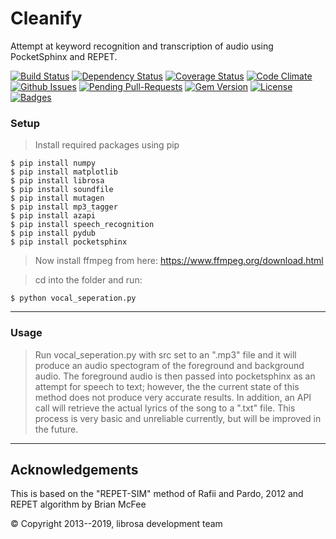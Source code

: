 # Cleanify
 Attempt at keyword recognition and transcription of audio using PocketSphinx and REPET.

[![Build Status](http://img.shields.io/travis/badges/badgerbadgerbadger.svg?style=flat-square)](https://travis-ci.org/badges/badgerbadgerbadger) [![Dependency Status](http://img.shields.io/gemnasium/badges/badgerbadgerbadger.svg?style=flat-square)](https://gemnasium.com/badges/badgerbadgerbadger) [![Coverage Status](http://img.shields.io/coveralls/badges/badgerbadgerbadger.svg?style=flat-square)](https://coveralls.io/r/badges/badgerbadgerbadger) [![Code Climate](http://img.shields.io/codeclimate/github/badges/badgerbadgerbadger.svg?style=flat-square)](https://codeclimate.com/github/badges/badgerbadgerbadger) [![Github Issues](http://githubbadges.herokuapp.com/badges/badgerbadgerbadger/issues.svg?style=flat-square)](https://github.com/badges/badgerbadgerbadger/issues) [![Pending Pull-Requests](http://githubbadges.herokuapp.com/badges/badgerbadgerbadger/pulls.svg?style=flat-square)](https://github.com/badges/badgerbadgerbadger/pulls) [![Gem Version](http://img.shields.io/gem/v/badgerbadgerbadger.svg?style=flat-square)](https://rubygems.org/gems/badgerbadgerbadger) [![License](http://img.shields.io/:license-mit-blue.svg?style=flat-square)](http://badges.mit-license.org) [![Badges](http://img.shields.io/:badges-9/9-ff6799.svg?style=flat-square)](https://github.com/badges/badgerbadgerbadger)

### Setup

> Install required packages using pip

```shell
$ pip install numpy
$ pip install matplotlib
$ pip install librosa
$ pip install soundfile
$ pip install mutagen
$ pip install mp3_tagger
$ pip install azapi
$ pip install speech_recognition
$ pip install pydub
$ pip install pocketsphinx
```

> Now install ffmpeg from here: https://www.ffmpeg.org/download.html

> cd into the folder and run:

```shell
$ python vocal_seperation.py
```

---
### Usage
> Run vocal_seperation.py with src set to an ".mp3" file and it will produce an audio spectogram of the foreground and background audio. The foreground audio is then passed into pocketsphinx as an attempt for speech to text; however, the the current state of this method does not produce very accurate results. In addition, an API call will retrieve the actual lyrics of the song to a ".txt" file. This process is very basic and unreliable currently, but will be improved in the future.

---

## Acknowledgements
This is based on the "REPET-SIM" method of Rafii and Pardo, 2012
and REPET algorithm by Brian McFee

© Copyright 2013--2019, librosa development team
